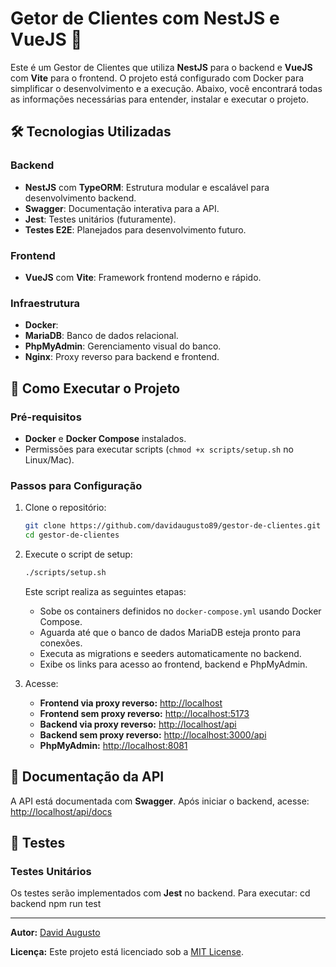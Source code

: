 # Getor de Clientes com NestJS e VueJS 🚀


Este é um Gestor de Clientes que utiliza **NestJS** para o backend e **VueJS** com **Vite** para o frontend. O projeto está configurado com Docker para simplificar o desenvolvimento e a execução. Abaixo, você encontrará todas as informações necessárias para entender, instalar e executar o projeto.

## 🛠 Tecnologias Utilizadas

### Backend
- **NestJS** com **TypeORM**: Estrutura modular e escalável para desenvolvimento backend.
- **Swagger**: Documentação interativa para a API.
- **Jest**: Testes unitários (futuramente).
- **Testes E2E**: Planejados para desenvolvimento futuro.

### Frontend
- **VueJS** com **Vite**: Framework frontend moderno e rápido.

### Infraestrutura
- **Docker**:
- **MariaDB**: Banco de dados relacional.
- **PhpMyAdmin**: Gerenciamento visual do banco.
- **Nginx**: Proxy reverso para backend e frontend.

## 🚀 Como Executar o Projeto

### Pré-requisitos
- **Docker** e **Docker Compose** instalados.
- Permissões para executar scripts (`chmod +x scripts/setup.sh` no Linux/Mac).

### Passos para Configuração
1. Clone o repositório:
   ```bash
   git clone https://github.com/davidaugusto89/gestor-de-clientes.git
   cd gestor-de-clientes
   ```

2. Execute o script de setup:
   ```bash
   ./scripts/setup.sh
   ```

   Este script realiza as seguintes etapas:

   - Sobe os containers definidos no `docker-compose.yml` usando Docker Compose.
   - Aguarda até que o banco de dados MariaDB esteja pronto para conexões.
   - Executa as migrations e seeders automaticamente no backend.
   - Exibe os links para acesso ao frontend, backend e PhpMyAdmin.

3. Acesse:
   - **Frontend via proxy reverso:** [http://localhost](http://localhost)
   - **Frontend sem proxy reverso:** [http://localhost:5173](http://localhost:5173)
   - **Backend via proxy reverso:** [http://localhost/api](http://localhost/api)
   - **Backend sem proxy reverso:** [http://localhost:3000/api](http://localhost:3000/api)
   - **PhpMyAdmin:** [http://localhost:8081](http://localhost:8081)

## 📝 Documentação da API

A API está documentada com **Swagger**. Após iniciar o backend, acesse:
[http://localhost/api/docs](http://localhost/api/docs)


## 🧪 Testes

### Testes Unitários
Os testes serão implementados com **Jest** no backend. Para executar:
cd backend
npm run test

---

**Autor:**
[David Augusto](https://github.com/davidaugusto89/)

**Licença:**
Este projeto está licenciado sob a [MIT License](LICENSE).